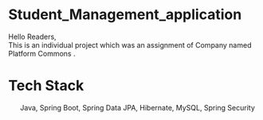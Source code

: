 # Student_Management_application


Hello Readers,<br>
This is an individual project which was an assignment of Company named Platform Commons
 .<br> 


# Tech Stack

<ul>
 
Java,
Spring Boot,
 Spring Data JPA,
Hibernate,
 MySQL,
Spring Security

</ul>
